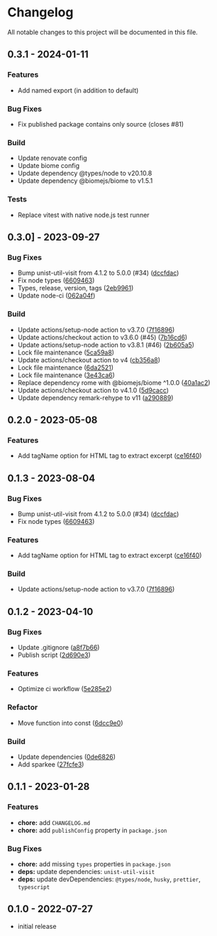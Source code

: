 # Changelog

All notable changes to this project will be documented in this file.

## 0.3.1 - 2024-01-11

### Features

- Add named export (in addition to default)

### Bug Fixes

- Fix published package contains only source (closes #81)

### Build

- Update renovate config
- Update biome config
- Update dependency @types/node to v20.10.8
- Update dependency @biomejs/biome to v1.5.1

### Tests

- Replace vitest with native node.js test runner

## 0.3.0] - 2023-09-27

### Bug Fixes

- Bump unist-util-visit from 4.1.2 to 5.0.0 (#34) ([dccfdac]( https://github.com/jrson83/rehype-extract-excerpt/commit/dccfdac9950ee9c5158d1795530102569c7ca97f ))
- Fix node types ([6609463]( https://github.com/jrson83/rehype-extract-excerpt/commit/6609463645217c81e7720d5b8e16021011e184cb ))
- Types, release, version, tags ([2eb9961]( https://github.com/jrson83/rehype-extract-excerpt/commit/2eb99611f5305f4543f0983b9ba609bff44990c3 ))
- Update node-ci ([062a04f]( https://github.com/jrson83/rehype-extract-excerpt/commit/062a04fc9635110e639dcb79dff9585032ab5724 ))

### Build

- Update actions/setup-node action to v3.7.0 ([7f16896]( https://github.com/jrson83/rehype-extract-excerpt/commit/7f16896ef16c8cb66faf2e1c54fff55b2c613e69 ))
- Update actions/checkout action to v3.6.0 (#45) ([7b16cd6]( https://github.com/jrson83/rehype-extract-excerpt/commit/7b16cd6ec9773338f95b1253a12031c8e77274b4 ))
- Update actions/setup-node action to v3.8.1 (#46) ([2b605a5]( https://github.com/jrson83/rehype-extract-excerpt/commit/2b605a546997bf13d3ab8c2291ed8d490a4c9a69 ))
- Lock file maintenance ([5ca59a8]( https://github.com/jrson83/rehype-extract-excerpt/commit/5ca59a86791a469e638addbd7a17a0067f4f5012 ))
- Update actions/checkout action to v4 ([cb356a8]( https://github.com/jrson83/rehype-extract-excerpt/commit/cb356a8759384d4808f6c7a71f8717363506715a ))
- Lock file maintenance ([6da2521]( https://github.com/jrson83/rehype-extract-excerpt/commit/6da2521bc8fddcd6dc6dd5191de0db05ca578948 ))
- Lock file maintenance ([3e43ca6]( https://github.com/jrson83/rehype-extract-excerpt/commit/3e43ca6319c3268cce2cfaf29c78ee9f5b70fa94 ))
- Replace dependency rome with @biomejs/biome ^1.0.0 ([40a1ac2]( https://github.com/jrson83/rehype-extract-excerpt/commit/40a1ac22cb75f871780e04290a18f2fbb4af4de9 ))
- Update actions/checkout action to v4.1.0 ([5d9cacc]( https://github.com/jrson83/rehype-extract-excerpt/commit/5d9cacc847cc0b4bad6a1089da74726c34331e20 ))
- Update dependency remark-rehype to v11 ([a290889]( https://github.com/jrson83/rehype-extract-excerpt/commit/a290889f81014581fdc80503e9fe1487791c02c2 ))

## 0.2.0 - 2023-05-08

### Features

- Add tagName option for HTML tag to extract excerpt ([ce16f40]( https://github.com/jrson83/rehype-extract-excerpt/commit/ce16f40fcd09abb0b34a1c3f0b40db93ea30399f ))

## 0.1.3 - 2023-08-04

### Bug Fixes

- Bump unist-util-visit from 4.1.2 to 5.0.0 (#34) ([dccfdac]( https://github.com/jrson83/rehype-extract-excerpt/commit/dccfdac9950ee9c5158d1795530102569c7ca97f ))
- Fix node types ([6609463]( https://github.com/jrson83/rehype-extract-excerpt/commit/6609463645217c81e7720d5b8e16021011e184cb ))

### Features

- Add tagName option for HTML tag to extract excerpt ([ce16f40]( https://github.com/jrson83/rehype-extract-excerpt/commit/ce16f40fcd09abb0b34a1c3f0b40db93ea30399f ))

### Build

- Update actions/setup-node action to v3.7.0 ([7f16896]( https://github.com/jrson83/rehype-extract-excerpt/commit/7f16896ef16c8cb66faf2e1c54fff55b2c613e69 ))

## 0.1.2 - 2023-04-10

### Bug Fixes

- Update .gitignore ([a8f7b66]( https://github.com/jrson83/rehype-extract-excerpt/commit/a8f7b667d5a88a7f55bf45487b525c8fc52267d3 ))
- Publish script ([2d690e3]( https://github.com/jrson83/rehype-extract-excerpt/commit/2d690e3ca44973f8933410735cd20d20349ae1db ))

### Features

- Optimize ci workflow ([5e285e2]( https://github.com/jrson83/rehype-extract-excerpt/commit/5e285e24cefc0e90b60d149348c078eb9f1248f8 ))

### Refactor

- Move function into const ([6dcc9e0]( https://github.com/jrson83/rehype-extract-excerpt/commit/6dcc9e074901fd7ab347c9d7ce1c8eb405ff70bf ))

### Build

- Update dependencies ([0de6826]( https://github.com/jrson83/rehype-extract-excerpt/commit/0de6826080c5364f13f44cc3ec3f8928c9645f33 ))
- Add sparkee ([27fcfe3]( https://github.com/jrson83/rehype-extract-excerpt/commit/27fcfe3a1c52d4b09c253646c8f49cac03b5ea1f ))

## 0.1.1 - 2023-01-28

### Features

- **chore:** add `CHANGELOG.md`
- **chore:** add `publishConfig` property in `package.json`

### Bug Fixes

- **chore:** add missing `types` properties in `package.json`
- **deps:** update dependencies: `unist-util-visit`
- **deps:** update devDependencies: `@types/node`, `husky`, `prettier`, `typescript`

## 0.1.0 - 2022-07-27

- initial release

